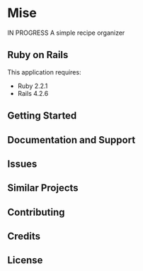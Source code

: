 Mise
================

IN PROGRESS A simple recipe organizer 

Ruby on Rails
-------------

This application requires:

- Ruby 2.2.1
- Rails 4.2.6


Getting Started
---------------

Documentation and Support
-------------------------

Issues
-------------

Similar Projects
----------------

Contributing
------------

Credits
-------

License
-------
